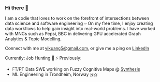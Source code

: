 ### Hi there 👋

I am a codie that loves to work on the forefront of intersections between data science and software engineering ~ 
On my free time, I enjoy creating data workflows to help gain insight into real-world problems. I have worked with MNCs such as Pepsi, BBC in delivering GPU accelerated Graph Analytics & Topic Modelling.

Connect with me at yikuang5@gmail.com, or give me a ping on [LinkedIn](https://www.linkedin.com/in/lohyikuang/)

Currently: Job Hunting 🏹
⚡ Previously: 
- FT/PT Data SWE working on Fuzzy Cognitive Maps @ [Synthesis](https://home.synthesis.partners/)
- ML Engineering in Trondheim, Norway 🇳🇴


